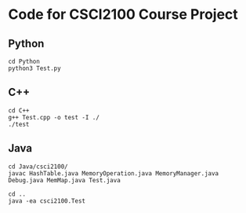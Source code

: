 # Code for CSCI2100 Course Project

## Python
```
cd Python
python3 Test.py
```

## C++
```
cd C++
g++ Test.cpp -o test -I ./
./test
```

## Java
```
cd Java/csci2100/
javac HashTable.java MemoryOperation.java MemoryManager.java Debug.java MemMap.java Test.java

cd ..
java -ea csci2100.Test
```
